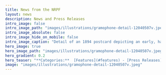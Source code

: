 ```yaml
---
title: News from the NRPF
layout: news
description: News and Press Releases
intro_image: false
intro_image_path: "images/illustrations/gramophone-detail-12040507v.jpeg"
intro_image_absolute: false
intro_image_hide_on_mobile: false
intro_image_caption: "Detail of an 1894 postcard depicting an early, hand-cranked gramophone. The postcard was made by Paul Tralles in Washington, D.C. The original is held by the Library of Congress and identified by the call number RPA 00847. Credit: Library of Congress, Motion Picture, Broadcasting and Recorded Sound Division."
hero_image: true
hero_image_path: "images/illustrations/gramophone-detail-12040507v.jpeg"
hero_gradient: 0.2
hero_teaser: "**Categories:**  [Features](#features) - [Press Releases](#press-releases)"
image: "images/illustrations/gramophone-detail-12040507v.jpeg"
---
```


